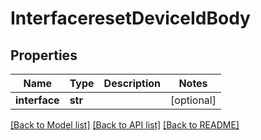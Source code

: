 # InterfaceresetDeviceIdBody

## Properties
Name | Type | Description | Notes
------------ | ------------- | ------------- | -------------
**interface** | **str** |  | [optional] 

[[Back to Model list]](../README.md#documentation-for-models) [[Back to API list]](../README.md#documentation-for-api-endpoints) [[Back to README]](../README.md)

